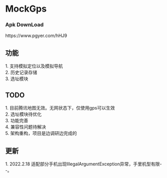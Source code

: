 # MockGps

<h3>Apk DownLoad</h3>
https://www.pgyer.com/hHJ9

<h2>功能</h2>
1. 支持模拟定位以及模拟导航<br>
2. 历史记录存储<br>
3. 选址模块<br>

<h2>TODO</h2>
1. 目前腾讯地图无效。无网状态下，仅使用gps可以生效<br>
2. 选址模块待优化<br>
3. 功能完善<br>
4. 兼容性问题待解决<br>
5. 架构重构，项目是边调研边完成的<br>

<h2>更新</h2>
1. 2022.2.18 适配部分手机出现IllegalArgumentException异常，手里机型有限- -。
